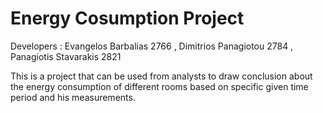 # Energy Cosumption Project
<Software Development Assignment>

Developers :
Evangelos Barbalias 2766 , 
Dimitrios Panagiotou  2784 , 
Panagiotis Stavarakis 2821

This is a project that can be used from analysts to draw conclusion about the energy consumption of different rooms based on
specific given time period and his measurements.
